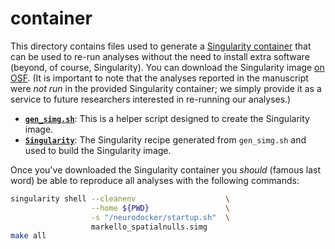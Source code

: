 # container

This directory contains files used to generate a [Singularity container](https://sylabs.io/docs/) that can be used to re-run analyses without the need to install extra software (beyond, of course, Singularity).
You can download the Singularity image [on OSF](https://osf.io/za7fn/).
(It is important to note that the analyses reported in the manuscript were *not run* in the provided Singularity container; we simply provide it as a service to future researchers interested in re-running our analyses.)

- [**`gen_simg.sh`**](./gen_simg.sh): This is a helper script designed to create the Singularity image.
- [**`Singularity`**](./Singularity): The Singularity recipe generated from `gen_simg.sh` and used to build the Singularity image.

Once you've downloaded the Singularity container you _should_ (famous last word) be able to reproduce all analyses with the following commands:

```bash
singularity shell --cleanenv                    \
                  --home ${PWD}                 \
                  -s "/neurodocker/startup.sh"  \
                  markello_spatialnulls.simg
make all
```
